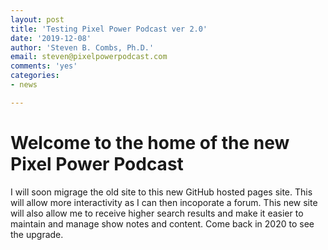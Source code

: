 ```yaml
---
layout: post
title: 'Testing Pixel Power Podcast ver 2.0'
date: '2019-12-08'
author: 'Steven B. Combs, Ph.D.'
email: steven@pixelpowerpodcast.com
comments: 'yes'
categories:
- news

---
```


# Welcome to the home of the new Pixel Power Podcast

I will soon migrage the old site to this new GitHub hosted pages site. This will allow more interactivity as I can then incoporate a forum. This new site will also allow me to receive higher search results and make it easier to maintain and manage show notes and content. Come back in 2020 to see the upgrade.
